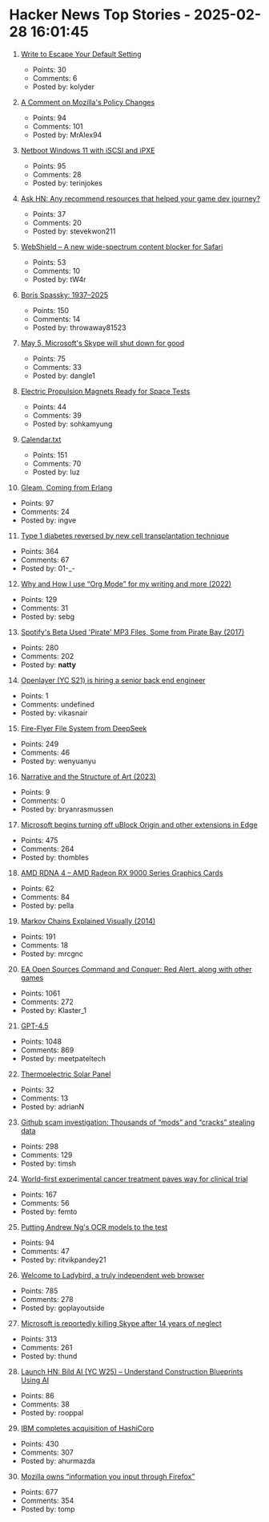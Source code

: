 # Hacker News Top Stories - 2025-02-28 16:01:45

1. [Write to Escape Your Default Setting](https://kupajo.com/write-to-escape-your-default-setting/)
   - Points: 30
   - Comments: 6
   - Posted by: kolyder

2. [A Comment on Mozilla's Policy Changes](https://www.waterfox.net/blog/a-comment-on-mozilla-changes/)
   - Points: 94
   - Comments: 101
   - Posted by: MrAlex94

3. [Netboot Windows 11 with iSCSI and iPXE](https://terinstock.com/post/2025/02/Netboot-Windows-11-with-iSCSI-and-iPXE/)
   - Points: 95
   - Comments: 28
   - Posted by: terinjokes

4. [Ask HN: Any recommend resources that helped your game dev journey?](undefined)
   - Points: 37
   - Comments: 20
   - Posted by: stevekwon211

5. [WebShield – A new wide-spectrum content blocker for Safari](https://github.com/arjpar/WebShield)
   - Points: 53
   - Comments: 10
   - Posted by: tW4r

6. [Boris Spassky: 1937–2025](https://en.chessbase.com/post/boris-spassky-1937-2025)
   - Points: 150
   - Comments: 14
   - Posted by: throwaway81523

7. [May 5, Microsoft's Skype will shut down for good](https://arstechnica.com/gadgets/2025/02/on-may-5-microsofts-skype-will-shut-down-for-good/)
   - Points: 75
   - Comments: 33
   - Posted by: dangle1

8. [Electric Propulsion Magnets Ready for Space Tests](https://spectrum.ieee.org/electric-propulsion-thruster)
   - Points: 44
   - Comments: 39
   - Posted by: sohkamyung

9. [Calendar.txt](https://terokarvinen.com/2021/calendar-txt/)
   - Points: 151
   - Comments: 70
   - Posted by: Iuz

10. [Gleam, Coming from Erlang](https://olano.dev/blog/gleam-coming-from-erlang/)
   - Points: 97
   - Comments: 24
   - Posted by: ingve

11. [Type 1 diabetes reversed by new cell transplantation technique](https://newatlas.com/diabetes/islet-transplantation-type-1-diabetes/)
   - Points: 364
   - Comments: 67
   - Posted by: 01-_-

12. [Why and How I use “Org Mode” for my writing and more (2022)](https://www.evalapply.org/posts/why-and-how-i-use-org-mode/index.html)
   - Points: 129
   - Comments: 31
   - Posted by: sebg

13. [Spotify's Beta Used 'Pirate' MP3 Files, Some from Pirate Bay (2017)](https://torrentfreak.com/spotifys-beta-used-pirate-mp3-files-some-from-pirate-bay-170509/)
   - Points: 280
   - Comments: 202
   - Posted by: __natty__

14. [Openlayer (YC S21) is hiring a senior back end engineer](https://www.ycombinator.com/companies/openlayer/jobs/yIE9WI3-senior-backend-engineer)
   - Points: 1
   - Comments: undefined
   - Posted by: vikasnair

15. [Fire-Flyer File System from DeepSeek](https://github.com/deepseek-ai/3FS)
   - Points: 249
   - Comments: 46
   - Posted by: wenyuanyu

16. [Narrative and the Structure of Art (2023)](https://medium.com/luminasticity/narrative-and-the-structure-of-art-1ffbdfe2aece)
   - Points: 9
   - Comments: 0
   - Posted by: bryanrasmussen

17. [Microsoft begins turning off uBlock Origin and other extensions in Edge](https://www.neowin.net/news/microsoft-begins-turning-off-ublock-origin-and-other-extensions-in-edge/)
   - Points: 475
   - Comments: 264
   - Posted by: thombles

18. [AMD RDNA 4 – AMD Radeon RX 9000 Series Graphics Cards](https://www.amd.com/en/newsroom/press-releases/2025-2-28-amd-unveils-next-generation-amd-rdna-4-architectu.html)
   - Points: 62
   - Comments: 84
   - Posted by: pella

19. [Markov Chains Explained Visually (2014)](https://setosa.io/ev/markov-chains/)
   - Points: 191
   - Comments: 18
   - Posted by: mrcgnc

20. [EA Open Sources Command and Conquer: Red Alert, along with other games](https://github.com/electronicarts/CnC_Red_Alert)
   - Points: 1061
   - Comments: 272
   - Posted by: Klaster_1

21. [GPT-4.5](https://openai.com/index/introducing-gpt-4-5/)
   - Points: 1048
   - Comments: 869
   - Posted by: meetpateltech

22. [Thermoelectric Solar Panel](https://simplifier.neocities.org/thermosolar)
   - Points: 32
   - Comments: 13
   - Posted by: adrianN

23. [Github scam investigation: Thousands of “mods” and “cracks” stealing data](https://timsh.org/github-scam-investigation-thousands-of-mods-and-cracks-stealing-your-data/)
   - Points: 298
   - Comments: 129
   - Posted by: timsh

24. [World-first experimental cancer treatment paves way for clinical trial](https://www.wehi.edu.au/news/world-first-experimental-cancer-treatment-paves-way-for-clinical-trial/)
   - Points: 167
   - Comments: 56
   - Posted by: femto

25. [Putting Andrew Ng's OCR models to the test](https://www.runpulse.com/blog/putting-andrew-ngs-ocr-models-to-the-test)
   - Points: 94
   - Comments: 47
   - Posted by: ritvikpandey21

26. [Welcome to Ladybird, a truly independent web browser](https://github.com/LadybirdBrowser/ladybird)
   - Points: 785
   - Comments: 278
   - Posted by: goplayoutside

27. [Microsoft is reportedly killing Skype after 14 years of neglect](https://www.windowscentral.com/microsoft/microsoft-is-reportedly-killing-skype-after-14-years-of-neglect)
   - Points: 313
   - Comments: 261
   - Posted by: thund

28. [Launch HN: Bild AI (YC W25) – Understand Construction Blueprints Using AI](undefined)
   - Points: 86
   - Comments: 38
   - Posted by: rooppal

29. [IBM completes acquisition of HashiCorp](https://newsroom.ibm.com/2025-02-27-ibm-completes-acquisition-of-hashicorp,-creates-comprehensive,-end-to-end-hybrid-cloud-platform)
   - Points: 430
   - Comments: 307
   - Posted by: ahurmazda

30. [Mozilla owns “information you input through Firefox”](https://www.mozilla.org/en-US/about/legal/terms/firefox/)
   - Points: 677
   - Comments: 354
   - Posted by: tomp

